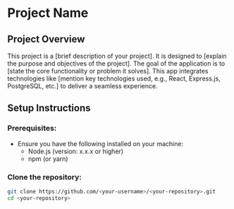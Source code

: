 # Project Name

## Project Overview
This project is a [brief description of your project]. It is designed to [explain the purpose and objectives of the project]. The goal of the application is to [state the core functionality or problem it solves]. This app integrates technologies like [mention key technologies used, e.g., React, Express.js, PostgreSQL, etc.] to deliver a seamless experience.

## Setup Instructions

### Prerequisites:
- Ensure you have the following installed on your machine:
  - Node.js (version: x.x.x or higher)
  - npm (or yarn)

### Clone the repository:
```bash
git clone https://github.com/<your-username>/<your-repository>.git
cd <your-repository>
